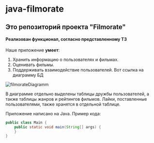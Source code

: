 # java-filmorate

## Это репозиторий проекта "Filmorate"
#### Реализован функционал, согласно представленному ТЗ

Наше приложение **умеет**:
1. Хранить информацию о пользователях и фильмах.
2. Оценивать фильмы.
3. Поддерживать взаимодействие пользователей.
Вот ссылка на диаграмму БД 

![filmorateDiagramm](https://user-images.githubusercontent.com/98738143/179350429-3be9033d-a945-48ae-893f-69d76a3a97bc.png)


В диаграмме отдельно выделены таблицы дружбы пользователей, а также таблицы жанров и рейтингов фильмов. Лайки, поставленные пользователями, также хранятся в отдельной таблице.

Приложение написано на Java. Пример кода:
```java
public class Main {
    public static void main(String[] args) {
    }
}
